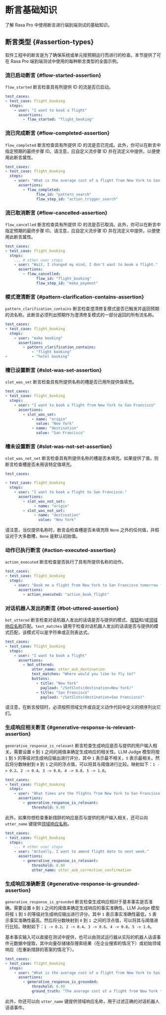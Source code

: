 # 断言基础知识

了解 Rasa Pro 中使用断言进行端到端测试的基础知识。

## 断言类型 {#assertion-types}

软件工程中的断言是为了确保系统或单元按预期运行而进行的检查。本节提供了可在 Rasa Pro 端到端测试中使用的每种断言类型的全面示例。

### 流已启动断言 {#flow-started-assertion}

`flow_started` 断言检查具有所提供 ID 的流是否已启动。

```yaml
test_cases:
- test_case: flight_booking
  steps:
    - user: "I want to book a flight"
      assertions:
        - flow_started: "flight_booking"
```

### 流已完成断言 {#flow-completed-assertion}

`flow_completed` 断言检查具有所提供 ID 的流是否已完成。此外，你可以在断言中指定预期的最终步骤 ID。请注意，应自定义流步骤 ID 并在流定义中提供，以便使用此断言属性。

```yaml
test_cases:
- test_case: flight_booking
  steps:
    - user: "What is the average cost of a flight from New York to San Francisco?"
      assertions:
        - flow_completed:
              flow_id: "pattern_search"
              flow_step_id: "action_trigger_search"
```

### 流已取消断言 {#flow-cancelled-assertion}

`flow_cancelled` 断言检查具有所提供 ID 的流是否已取消。此外，你可以在断言中指定预期的最终步骤 ID。请注意，应自定义流步骤 ID 并在流定义中提供，以便使用此断言属性。

```yaml
test_cases:
- test_case: flight_booking
  steps:
    ... # other user steps
    - user: "Wait, I changed my mind, I don't want to book a flight."
      assertions:
        - flow_cancelled:
              flow_id: "flight_booking"
              flow_step_id: "make_payment"
```

### 模式澄清断言 {#pattern-clarification-contains-assertion}

`pattern_clarification_contains` 断言检查澄清修复模式是否已触发并返回预期的流名称。此断言必须列出预期作为澄清修复模式的一部分返回的所有流名称。

```yaml
test_cases:
- test_case: flight_booking
  steps:
    - user: "make booking"
      assertions:
        - pattern_clarification_contains:
            - "flight booking"
-           - "hotel booking"
```

### 槽已设置断言 {#slot-was-set-assertion}

`slot_was_set` 断言检查具有所提供名称的槽是否已用所提供值填充。

```yaml
test_cases:
- test_case: flight_booking
  steps:
    - user: "I want to book a flight from New York to San Francisco"
      assertions:
        - slot_was_set:
            - name: "origin"
              value: "New York"
            - name: "destination"
              value: "San Francisco"
```

### 槽未设置断言 {#slot-was-not-set-assertion}

`slot_was_not_set` 断言检查具有所提供名称的槽是否未填充。如果提供了值，则断言检查槽是否未用该特定值填充。

```yaml
test_cases:

- test_case: flight_booking
  steps:
    - user: "I want to book a flight to San Francisco."
      assertions:
        - slot_was_not_set:
             - name: "origin"
        - slot_was_not_set:
             - name: "destination"
               value: "New York"
```

请注意，当仅提供名称时，断言会检查槽是否未填充除 `None` 之外的任何值，并假设对于大多数槽，`None` 是默认初始值。

### 动作已执行断言 {#action-executed-assertion}

`action_executed` 断言检查是否执行了具有所提供名称的动作。

```yaml
test_cases:
- test_case: flight_booking
  steps:
    - user: "Book me a flight from New York to San Francisco tomorrow first thing in the morning."
      assertions:
        - action_executed: "action_book_flight"
```

### 对话机器人发出的断言 {#bot-uttered-assertion}

`bot_uttered` 断言检查对话机器人发出的话语是否与提供的模式、[按钮](../../concepts/responses.md#buttons)和/或[领域响应名称](../../concepts/responses.md#defining-responses)匹配。`text_matches` 键用于检查对话机器人发出的话语是否与提供的模式匹配，该模式可以是字符串或正则表达式。

```yaml
test_cases:
- test_case: flight_booking
  steps:
    - user: "I want to book a flight"
      assertions:
        - bot_uttered:
            utter_name: utter_ask_destination
            text_matches: "Where would you like to fly to?"
            buttons:
              - title: "New York"
                payload: "/SetSlots(destination=New York)"
              - title: "San Francisco"
                payload: "/SetSlots(destination=San Francisco)"
```

请注意，在断言按钮时，必须按照领域文件或自定义动作代码中定义的顺序列出它们。

### 生成响应相关断言 {#generative-response-is-relevant-assertion}

`generative_response_is_relevant` 断言检查生成响应是否与提供的用户输入相关。需要设置 `0` 到 `1` 之间的阈值来确定生成响应的相关性。LLM Judge 模型将按 `1` 到 `5` 的等级对生成响应输出进行评分，其中 `1` 表示最不相关，`5` 表示最相关。然后将分数映射到 `0` 到 `1` 之间的浮点值，可以将其与阈值进行比较。映射如下：`1 -> 0.2`、`2 -> 0.4`、`3 -> 0.6`、`4 -> 0.8`、`5 -> 1.0`。

```yaml
test_cases:
- test_case: flight_booking
  steps:
    - user: "What times are the flights from New York to San Francisco tomorrow?"
      assertions:
        - generative_response_is_relevant:
            threshold: 0.90
```

此外，如果你想检查重新措辞的响应是否与提供的用户输入相关，还可以向 `utter_name` 键提供[领域响应名称](../../concepts/responses.md#defining-responses)。

```yaml
test_cases:
- test_case: flight_booking
  steps:
    ... # other user steps
    - user: "Actually, I want to amend flight date to next week."
      assertions:
        - generative_response_is_relevant:
            threshold: 0.90
            utter_name: utter_ask_correction_confirmation
```

### 生成响应准确断言 {#generative-response-is-grounded-assertion}

`generative_response_is_grounded` 断言检查生成响应相对于基本事实是否准确。需要设置 `0` 到 `1` 之间的阈值来确定生成响应的事实准确性。LLM Judge 模型将按 `1` 到 `5` 的等级对生成响应输出进行评分，其中 `1` 表示事实准确性最低，`5` 表示事实准确性最高。然后将分数映射到 `0` 到 `1 `之间的浮点值，可以将其与阈值进行比较。映射如下：`1 -> 0.2`、`2 -> 0.4`、`3 -> 0.6`、`4 -> 0.8`、`5 -> 1.0`。

基本事实输入可以直接在测试中提供，也可以由测试运行器从实际的机器人话语事件元数据中提取，其中向量存储储存搜索结果（在企业搜索的情况下）或初始领域响应（在重新措辞的答案的情况下）。

```yaml
test_cases:
- test_case: flight_booking
  steps:
    - user: "What is the average cost of a flight from New York to San Francisco?"
      assertions:
        - generative_response_is_grounded:
            threshold: 0.90
            ground_truth: "The average cost of a flight from New York to San Francisco is $500."
```

此外，你还可以向 `utter_name` 键提供领域响应名称，用于过滤正确的对话机器人话语事件。
